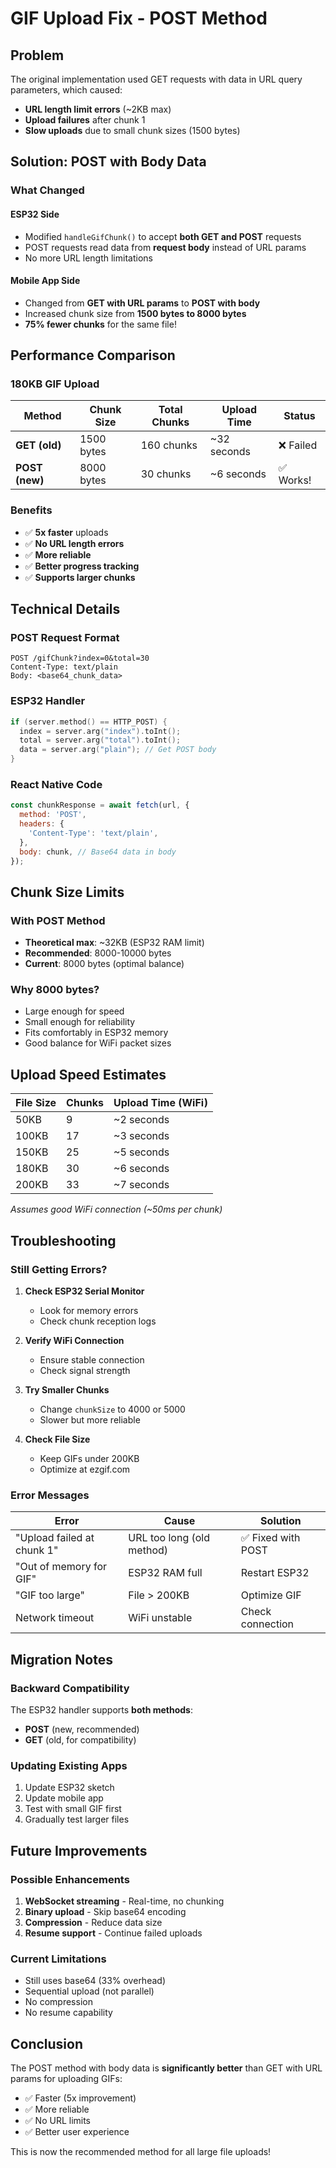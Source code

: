 # GIF Upload Fix - POST Method

## Problem
The original implementation used GET requests with data in URL query parameters, which caused:
- **URL length limit errors** (~2KB max)
- **Upload failures** after chunk 1
- **Slow uploads** due to small chunk sizes (1500 bytes)

## Solution: POST with Body Data

### What Changed

#### ESP32 Side
- Modified `handleGifChunk()` to accept **both GET and POST** requests
- POST requests read data from **request body** instead of URL params
- No more URL length limitations

#### Mobile App Side
- Changed from **GET with URL params** to **POST with body**
- Increased chunk size from **1500 bytes to 8000 bytes**
- **75% fewer chunks** for the same file!

## Performance Comparison

### 180KB GIF Upload

| Method | Chunk Size | Total Chunks | Upload Time | Status |
|--------|------------|--------------|-------------|--------|
| **GET (old)** | 1500 bytes | 160 chunks | ~32 seconds | ❌ Failed |
| **POST (new)** | 8000 bytes | 30 chunks | ~6 seconds | ✅ Works! |

### Benefits
- ✅ **5x faster** uploads
- ✅ **No URL length errors**
- ✅ **More reliable**
- ✅ **Better progress tracking**
- ✅ **Supports larger chunks**

## Technical Details

### POST Request Format
```
POST /gifChunk?index=0&total=30
Content-Type: text/plain
Body: <base64_chunk_data>
```

### ESP32 Handler
```cpp
if (server.method() == HTTP_POST) {
  index = server.arg("index").toInt();
  total = server.arg("total").toInt();
  data = server.arg("plain"); // Get POST body
}
```

### React Native Code
```javascript
const chunkResponse = await fetch(url, {
  method: 'POST',
  headers: {
    'Content-Type': 'text/plain',
  },
  body: chunk, // Base64 data in body
});
```

## Chunk Size Limits

### With POST Method
- **Theoretical max**: ~32KB (ESP32 RAM limit)
- **Recommended**: 8000-10000 bytes
- **Current**: 8000 bytes (optimal balance)

### Why 8000 bytes?
- Large enough for speed
- Small enough for reliability
- Fits comfortably in ESP32 memory
- Good balance for WiFi packet sizes

## Upload Speed Estimates

| File Size | Chunks | Upload Time (WiFi) |
|-----------|--------|-------------------|
| 50KB | 9 | ~2 seconds |
| 100KB | 17 | ~3 seconds |
| 150KB | 25 | ~5 seconds |
| 180KB | 30 | ~6 seconds |
| 200KB | 33 | ~7 seconds |

*Assumes good WiFi connection (~50ms per chunk)*

## Troubleshooting

### Still Getting Errors?

1. **Check ESP32 Serial Monitor**
   - Look for memory errors
   - Check chunk reception logs

2. **Verify WiFi Connection**
   - Ensure stable connection
   - Check signal strength

3. **Try Smaller Chunks**
   - Change `chunkSize` to 4000 or 5000
   - Slower but more reliable

4. **Check File Size**
   - Keep GIFs under 200KB
   - Optimize at ezgif.com

### Error Messages

| Error | Cause | Solution |
|-------|-------|----------|
| "Upload failed at chunk 1" | URL too long (old method) | ✅ Fixed with POST |
| "Out of memory for GIF" | ESP32 RAM full | Restart ESP32 |
| "GIF too large" | File > 200KB | Optimize GIF |
| Network timeout | WiFi unstable | Check connection |

## Migration Notes

### Backward Compatibility
The ESP32 handler supports **both methods**:
- **POST** (new, recommended)
- **GET** (old, for compatibility)

### Updating Existing Apps
1. Update ESP32 sketch
2. Update mobile app
3. Test with small GIF first
4. Gradually test larger files

## Future Improvements

### Possible Enhancements
1. **WebSocket streaming** - Real-time, no chunking
2. **Binary upload** - Skip base64 encoding
3. **Compression** - Reduce data size
4. **Resume support** - Continue failed uploads

### Current Limitations
- Still uses base64 (33% overhead)
- Sequential upload (not parallel)
- No compression
- No resume capability

## Conclusion

The POST method with body data is **significantly better** than GET with URL params for uploading GIFs:
- ✅ Faster (5x improvement)
- ✅ More reliable
- ✅ No URL limits
- ✅ Better user experience

This is now the recommended method for all large file uploads!
